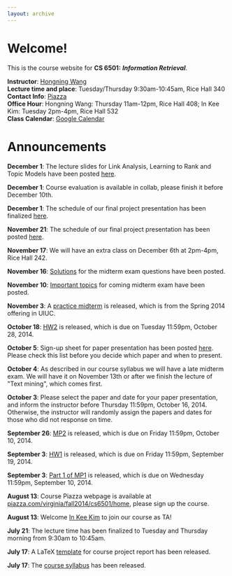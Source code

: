 ```yaml
---
layout: archive
---
```

# Welcome!
This is the course website for **CS 6501:** ***Information Retrieval***.

**Instructor**: [Hongning Wang](http://sifaka.cs.uiuc.edu/~wang296/)   
**Lecture time and place**: Tuesday/Thursday 9:30am-10:45am, Rice Hall 340   
**Contact Info**: [Piazza](http://piazza.com/virginia/fall2014/cs6501/home)   
**Office Hour**: Hongning Wang: Thursday 11am-12pm, Rice Hall 408; In Kee Kim: Tuesday 2pm-4pm, Rice Hall 532    
**Class Calendar**: [Google Calendar]({{site.baseurl}}/calendar.html)

# Announcements
**December 1**: The lecture slides for Link Analysis, Learning to Rank and Topic Models have been posted [here]({{site.baseurl}}/lectures.html).

**December 1**: Course evaluation is available in collab, please finish it before December 10th.

**December 1**: The schedule of our final project presentation has been finalized [here]({{site.baseurl}}/project.html).

**November 21**: The schedule of our final project presentation has been posted [here]({{site.baseurl}}/project.html).

**November 17**: We will have an extra class on December 6th at 2pm-4pm, Rice Hall 242.

**November 16**: [Solutions]({{site.baseurl}}/midterm.html) for the midterm exam questions have been posted.

**November 10**: [Important topics]({{site.baseurl}}/midterm.html) for coming midterm exam have been posted.

**November 3**: A [practice midterm]({{site.baseurl}}/midterm.html) is released, which is from the Spring 2014 offering in UIUC.

**October 18**: [HW2]({{site.baseurl}}/hws/hw2.html) is released, which is due on Tuesday 11:59pm, October 28, 2014.

**October 5**: Sign-up sheet for paper presentation has been posted [here]({{site.baseurl}}/presentation.html). Please check this list before you decide which paper and when to present.   

**October 4**: As described in our course syllabus we will have a late midterm exam. We will have it on November 13th or after we finish the lecture of "Text mining", which comes first.   

**October 3**: Please select the paper and date for your paper presentation, and inform the instructor before Thursday 11:59pm, October 16, 2014. Otherwise, the instructor will randomly assign the papers and dates for those who did not response on time.  

**September 26**: [MP2]({{site.baseurl}}/mps/mp2.html) is released, which is due on Friday 11:59pm, October 10, 2014. 

**September 3**: [HW1]({{site.baseurl}}/hws/hw1.html) is released, which is due on Friday 11:59pm, September 19, 2014.

**September 3**: [Part 1 of MP1]({{site.baseurl}}/mps/mp1.html) is released, which is due on Wednesday 11:59pm, September 10, 2014.

**August 13**: Course Piazza webpage is available at [piazza.com/virginia/fall2014/cs6501/home](http://piazza.com/virginia/fall2014/cs6501/home), please sign up the course.

**August 13**: Welcome [In Kee Kim](http://www.cs.virginia.edu/~ik2sb/) to join our course as TA!   

**July 21**: The lecture time has been finalized to Tuesday and Thursday morning from 9:30am to 10:45am.

**July 17**: A LaTeX [template]({{site.baseurl}}/docs/cs6501-templates.zip) for course project report has been released.

**July 17**: The [course syllabus]({{site.baseurl}}/docs/syllabus.pdf) has been
released.